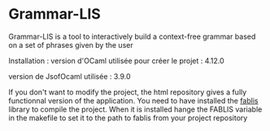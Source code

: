 # Grammar-LIS

Grammar-LIS is a tool to interactively build a context-free grammar based on a set of phrases given by the user 

Installation : 
version d'OCaml utilisée pour créer le projet : 4.12.0

version de JsofOcaml utilisée : 3.9.0

If you don't want to modify the project, the html repository gives a fully functionnal version of the application.
You need to have installed the [fablis](https://github.com/sebferre/fablis) library to compile the project.
When it is installed hange the FABLIS variable in the makefile to set it to the path to fablis from your project repository


